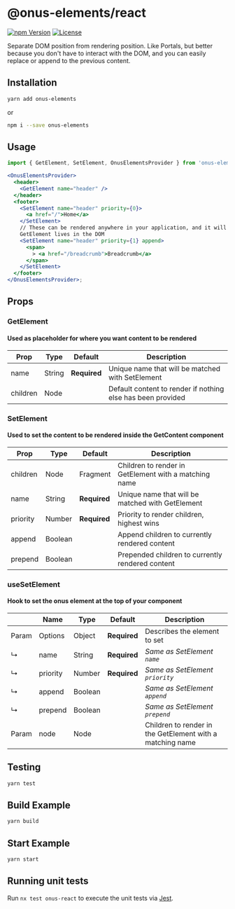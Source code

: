 # @onus-elements/react

[![npm Version](https://img.shields.io/npm/v/@onus-elements/react.svg)](https://www.npmjs.com/package/@onus-elements/react) [![License](https://img.shields.io/npm/l/@onus-elements/react.svg)](https://www.npmjs.com/package/@onus-elements/react)

Separate DOM position from rendering position. Like Portals, but better because you don't have to interact with the DOM, and you can easily replace or append to the previous content.

## Installation

```bash
yarn add onus-elements
```

or

```bash
npm i --save onus-elements
```

## Usage

```jsx
import { GetElement, SetElement, OnusElementsProvider } from 'onus-elements';

<OnusElementsProvider>
  <header>
    <GetElement name="header" />
  </header>
  <footer>
    <SetElement name="header" priority={0}>
      <a href="/">Home</a>
    </SetElement>
    // These can be rendered anywhere in your application, and it will appear where
    GetElement lives in the DOM
    <SetElement name="header" priority={1} append>
      <span>
        > <a href="/breadcrumb">Breadcrumb</a>
      </span>
    </SetElement>
  </footer>
</OnusElementsProvider>;
```

## Props

### GetElement

#### Used as placeholder for where you want content to be rendered

| Prop     | Type   | Default      | Description                                                 |
| -------- | ------ | ------------ | ----------------------------------------------------------- |
| name     | String | **Required** | Unique name that will be matched with SetElement            |
| children | Node   |              | Default content to render if nothing else has been provided |

### SetElement

#### Used to set the content to be rendered inside the GetContent component

| Prop     | Type    | Default      | Description                                           |
| -------- | ------- | ------------ | ----------------------------------------------------- |
| children | Node    | Fragment     | Children to render in GetElement with a matching name |
| name     | String  | **Required** | Unique name that will be matched with GetElement      |
| priority | Number  | **Required** | Priority to render children, highest wins             |
| append   | Boolean |              | Append children to currently rendered content         |
| prepend  | Boolean |              | Prepended children to currently rendered content      |

### useSetElement

#### Hook to set the onus element at the top of your component

|       | Name     | Type    | Default      | Description                                               |
| ----- | -------- | ------- | ------------ | --------------------------------------------------------- |
| Param | Options  | Object  | **Required** | Describes the element to set                              |
| ↳     | name     | String  | **Required** | _Same as SetElement `name`_                               |
| ↳     | priority | Number  | **Required** | _Same as SetElement `priority`_                           |
| ↳     | append   | Boolean |              | _Same as SetElement `append`_                             |
| ↳     | prepend  | Boolean |              | _Same as SetElement `prepend`_                            |
| Param | node     | Node    |              | Children to render in the GetElement with a matching name |

## Testing

```bash
yarn test
```

## Build Example

```bash
yarn build
```

## Start Example

```bash
yarn start
```

## Running unit tests

Run `nx test onus-react` to execute the unit tests via [Jest](https://jestjs.io).

